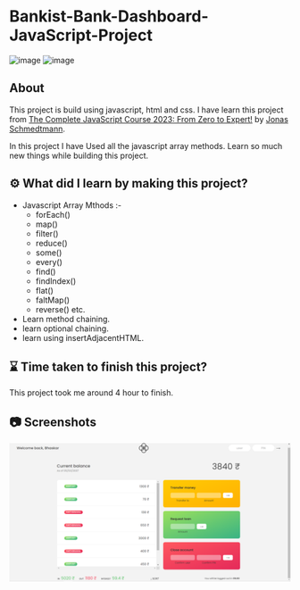 # Bankist-Bank-Dashboard-JavaScript-Project

![image](https://img.shields.io/badge/Project-JavaScript-blue)
![image](https://img.shields.io/badge/BHASKAR-SAHU-blue)

## About

This project is build using javascript, html and css. I have learn this project from [The Complete JavaScript Course 2023: From Zero to Expert!](https://www.udemy.com/course/the-complete-javascript-course/) by [Jonas Schmedtmann](https://twitter.com/jonasschmedtman).

In this project I have Used all the javascript array methods. Learn so much new things while building this project.

## ⚙️ What did I learn by making this project?

- Javascript Array Mthods :-
  - forEach()
  - map()
  - filter()
  - reduce()
  - some()
  - every()
  - find()
  - findIndex()
  - flat()
  - faltMap()
  - reverse()
  etc.
- Learn method chaining.
- learn optional chaining.
- learn using insertAdjacentHTML.

## ⌛ Time taken to finish this project?

This project took me around 4 hour to finish.

## 📷 Screenshots

![image](./screenshots/Screenshot-1.png)
